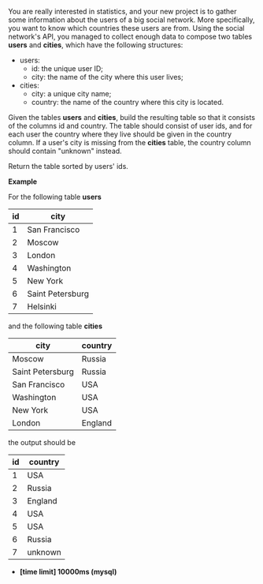 You are really interested in statistics, and your new project is to gather some information about the users of a big social network. More specifically, you want to know which countries these users are from. Using the social network's API, you managed to collect enough data to compose two tables __users__ and __cities__, which have the following structures:

* users:
  + id: the unique user ID;
  + city: the name of the city where this user lives;
* cities:
  + city: a unique city name;
  + country: the name of the country where this city is located.
  
Given the tables __users__ and __cities__, build the resulting table so that it consists of the columns id and country. The table should consist of user ids, and for each user the country where they live should be given in the country column. If a user's city is missing from the __cities__ table, the country column should contain "unknown" instead.

Return the table sorted by users' ids.

__Example__

For the following table __users__

|id|	city|
|---|---|
|1|	San Francisco|
|2|	Moscow|
|3|	London|
|4|	Washington|
|5|	New York|
|6|	Saint Petersburg|
|7|	Helsinki|

and the following table __cities__

|city	|country|
|---|---|
|Moscow	|Russia|
|Saint Petersburg	|Russia|
|San Francisco	|USA|
|Washington	|USA|
|New York|	USA|
|London	|England|

the output should be

|id|	country|
|---|---|
|1|	USA|
|2|	Russia|
|3|	England|
|4|	USA|
|5|	USA|
|6|	Russia|
|7|	unknown|

* __[time limit] 10000ms (mysql)__
